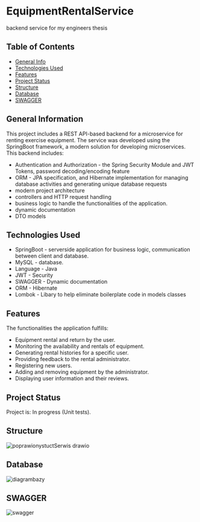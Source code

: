 # EquipmentRentalService
backend service for my engineers thesis


## Table of Contents
* [General Info](#general-information)
* [Technologies Used](#technologies-used)
* [Features](#features)
* [Project Status](#project-status)
* [Structure](#structure)
* [Database](#database)
* [SWAGGER](#swagger)

## General Information
This project includes a REST API-based backend for a microservice for renting exercise equipment.
The service was developed using the SpringBoot framework, a modern solution for developing microservices.
This backend includes:
- Authentication and Authorization - the Spring Security Module and JWT Tokens, password decoding/encoding feature
- ORM - JPA specification, and Hibernate implementation for managing database activities and generating unique database requests
- modern project architecture
- controllers and HTTP request handling
- business logic to handle the functionalities of the application.
- dynamic documentation
- DTO models

## Technologies Used
- SpringBoot - serverside application for business
  logic, communication between client and database. 
- MySQL - database. 
- Language - Java
- JWT - Security
- SWAGGER - Dynamic documentation
- ORM - Hibernate
- Lombok - Libary to help eliminate boilerplate code in models classes

## Features
The functionalities the application fulfills: 
- Equipment rental and return by the user.
- Monitoring the availability and rentals of equipment.
- Generating rental histories for a specific user.
- Providing feedback to the rental administrator.
- Registering new users.
- Adding and removing equipment by the administrator.
- Displaying user information and their reviews.

## Project Status
Project is: In progress (Unit tests).

## Structure
![poprawionystuctSerwis drawio](https://github.com/JagodaDawidowska/EquipmentRentalService/assets/107955890/498e5b16-a65a-4487-b9c0-db0e8b1e722c)

## Database
![diagrambazy](https://github.com/JagodaDawidowska/EquipmentRentalService/assets/107955890/180a8c07-566c-460d-9966-45d90d8ae623)

## SWAGGER
![swagger](https://github.com/JagodaDawidowska/EquipmentRentalService/assets/107955890/eaa75b00-cf02-4cd6-8ae7-4414ea28cedf)




